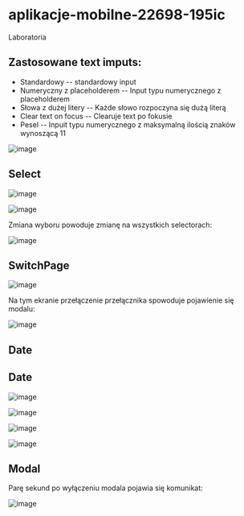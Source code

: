 # aplikacje-mobilne-22698-195ic
Laboratoria
## Zastosowane text imputs:
  - Standardowy -- standardowy input
  - Numeryczny z placeholderem -- Input typu numerycznego z placeholderem
  - Słowa z dużej litery -- Każde słowo rozpoczyna się dużą literą
  - Clear text on focus -- Clearuje text po fokusie
  - Pesel -- Inpuit typu numerycznego z maksymalną ilością znaków wynoszącą 11
  
![image](https://user-images.githubusercontent.com/56955430/168433952-2fd5e154-592f-4e54-af50-e1d765d0bd9c.png)

## Select

![image](https://user-images.githubusercontent.com/56955430/168435801-cc77b71c-8275-44e6-ab11-2ac31cba78a5.png)

![image](https://user-images.githubusercontent.com/56955430/168435827-8818d960-050c-4277-8268-1b94898b5beb.png)

 Zmiana wyboru powoduje zmianę na wszystkich selectorach:
 
 ![image](https://user-images.githubusercontent.com/56955430/168435905-ed541241-38f3-4e7f-bd09-96daed7d2524.png)

## SwitchPage

![image](https://user-images.githubusercontent.com/56955430/168439463-94d8cb07-8219-49fa-8073-ff1758b0ea75.png)

Na tym ekranie przełączenie przełącznika spowoduje pojawienie się modalu:

![image](https://user-images.githubusercontent.com/56955430/168439478-4d095294-aa70-4419-85be-9d12434343d1.png)

## Date

## Date

![image](https://user-images.githubusercontent.com/56955430/168439701-4c526e1b-515a-48ab-bc79-77835e083b1e.png)

![image](https://user-images.githubusercontent.com/56955430/168439706-529472bb-c5dd-4936-9898-1e8285e4e4b1.png)

![image](https://user-images.githubusercontent.com/56955430/168439710-d5e95e63-dfc6-4826-9b66-0878de5aac38.png)

![image](https://user-images.githubusercontent.com/56955430/168439714-984a1356-7aad-41d2-b6b0-8e33af3682b1.png)

## Modal

Parę sekund po wyłączeniu modala pojawia się komunikat: 

![image](https://user-images.githubusercontent.com/56955430/168439989-564fd63f-1244-4f35-b705-c7fda0f06be1.png)

